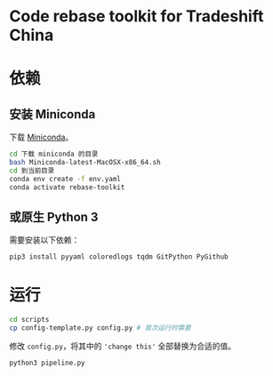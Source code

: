 # Code rebase toolkit for Tradeshift China

# 依赖

## 安装 Miniconda
下载 [Miniconda](https://mirrors.tuna.tsinghua.edu.cn/anaconda/miniconda/Miniconda-latest-MacOSX-x86_64.sh)。
```bash
cd 下载 miniconda 的目录
bash Miniconda-latest-MacOSX-x86_64.sh
cd 到当前目录
conda env create -f env.yaml
conda activate rebase-toolkit
```

## 或原生 Python 3
需要安装以下依赖：
```bash
pip3 install pyyaml coloredlogs tqdm GitPython PyGithub
```

# 运行
```bash
cd scripts
cp config-template.py config.py # 首次运行时需要
```
修改 `config.py`，将其中的 `'change this'` 全部替换为合适的值。
```bash
python3 pipeline.py
```
